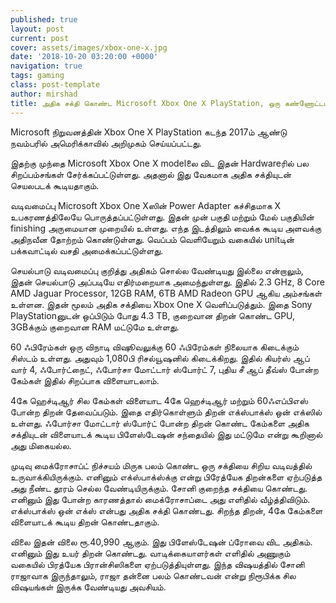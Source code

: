 ```yaml
---
published: true
layout: post
current: post
cover: assets/images/xbox-one-x.jpg
date: '2018-10-20 03:20:00 +0000'
navigation: true
tags: gaming
class: post-template
author: mirshad
title: அதிக சக்தி கொண்ட Microsoft Xbox One X PlayStation, ஒரு கண்ணோட்டம்!
---
```


Microsoft நிறுவனத்தின் Xbox One X PlayStation கடந்த 2017ம் ஆண்டு நவம்பரில் அமெரிக்காவில் அறிமுகம் செய்யப்பட்டது.

இதற்கு முந்தை Microsoft Xbox One X modelலை விட இதன் Hardwareரில் பல சிறப்பம்சங்கள் சேர்க்கப்பட்டுள்ளது. அதனால் இது வேகமாக அதிக சக்தியுடன் செயலபடக் கூடியதாகும்.

வடிவமைப்பு Microsoft Xbox One Xஸின் Power Adapter கச்சிதமாக X உபகரணத்திலேயே பொருத்தப்பட்டுள்ளது. இதன் முன் பகுதி மற்றும் மேல் பகுதியின் finishing அருமையான முறையில் உள்ளது. எந்த இடத்திலும் வைக்க கூடிய அளவக்கு அதிநவீன தோற்றம் கொண்டுள்ளது. வெப்பம் வெளியேறும் வகையில் unitடின் பக்கவாட்டில் வசதி அமைக்கப்பட்டுள்ளது.

செயல்பாடு வடிவமைப்பு குறித்து அதிகம் சொல்ல வேண்டியது இல்லை என்றாலும், இதன் செயல்பாடு அப்படியே எதிர்மறையாக அமைந்துள்ளது. இதில் 2.3 GHz, 8 Core AMD Jaguar Processor, 12GB RAM, 6TB AMD Radeon GPU ஆகிய அம்சங்கள் உள்ளன. இதன் மூலம் அதிக சக்தியை Xbox One X வெளிப்படுத்தும். இதை Sony PlayStationனுடன் ஒப்பிடும் போது 4.3 TB, குறைவான திறன் கொண்ட GPU, 3GBக்கும் குறைவான RAM மட்டுமே உள்ளது.

60 ஃபிரேம்கள் ஒரு விநாடி விஷூவலுக்கு 60 ஃபிரேம்கள் நிலையாக கிடைக்கும் சிஸ்டம் உள்ளது. அதுவும் 1,080பி ரிசல்யூஷனில் கிடைக்கிறது. இதில் கியர்ஸ் ஆப் வார் 4, ஃபோர்ட்நைட், ஃபோர்சா மோட்டார் ஸ்போர்ட் 7, புதிய சீ ஆப் தீவ்ஸ் போன்ற கேம்கள் இதில் சிறப்பாக விளையாடலாம்.

4கே ஹெச்டிஆர் சில கேம்கள் விளையாட 4கே ஹெச்டிஆர் மற்றும் 60ஃஎப்பிஎஸ் போன்ற திறன் தேவைப்படும். இதை எதிர்கொள்ளும் திறன் எக்ஸ்பாக்ஸ் ஒன் எக்ஸில் உள்ளது. ஃபோர்சா மோட்டார் ஸ்போர்ட் போன்ற திறன் கொண்ட கேம்களை அதிக சக்தியுடன் விளையாடக் கூடிய பிளேஸ்டேஷன் சந்தையில் இது மட்டுமே என்று கூறினால் அது மிகையல்ல.

முடிவு மைக்ரோசாப்ட் நிச்சயம் மிருக பலம் கொண்ட ஒரு சக்தியை சிறிய வடிவத்தில் உருவாக்கியிருக்கும். எனினும் எக்ஸ்பாக்ஸ்க்கு என்று பிரேத்யேக திறன்களை ஏற்படுத்த அது நீண்ட தூரம் செல்ல வேண்டியிருக்கும். சோனி குறைந்த சக்தியை கொண்டது. எனினும் இது போன்ற காரணத்தால் மைக்ரோசாப்டை அது எளிதில் வீழ்த்திவிடும். எக்ஸ்பாக்ஸ் ஒன் எக்ஸ் என்பது அதிக சக்தி கொண்டது. சிறந்த திறன், 4கே கேம்களை விளையாடக் கூடிய திறன் கொண்டதாகும்.

விலை இதன் விலை ரூ.40,990 ஆகும். இது பிளேஸ்டேஷன் ப்ரோவை விட அதிகம். எனினும் இது உயர் திறன் கொண்டது. வாடிக்கையாளர்கள் எளிதில் அணுகும் வகையில் பிரத்யேக பிரான்சிஸிகளை ஏற்படுத்தியுள்ளது. இந்த விஷயத்தில் சோனி ராஜாவாக இருந்தாலும், ராஜா தன்னை பலம் கொண்டவன் என்று நிரூபிக்க சில விஷயங்கள் இருக்க வேண்டியது அவசியம்.